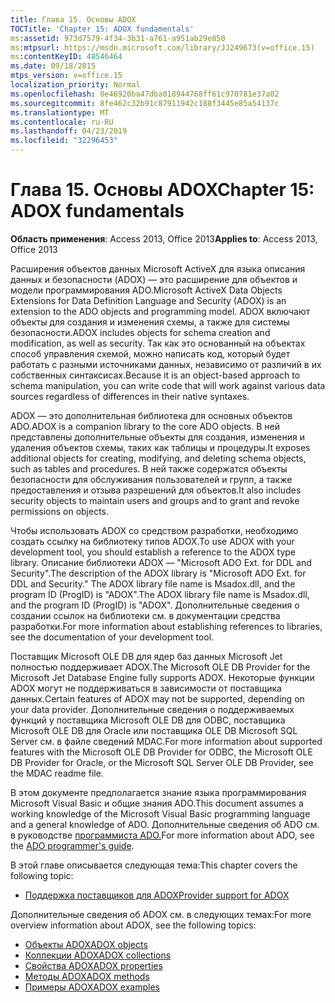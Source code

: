 ```yaml
---
title: Глава 15. Основы ADOX
TOCTitle: 'Chapter 15: ADOX fundamentals'
ms:assetid: 973d7579-4f34-3b31-a761-a951ab29e850
ms:mtpsurl: https://msdn.microsoft.com/library/JJ249673(v=office.15)
ms:contentKeyID: 48546464
ms.date: 09/18/2015
mtps_version: v=office.15
localization_priority: Normal
ms.openlocfilehash: 0e46920ba47dba018944768ff61c970781e37a02
ms.sourcegitcommit: 8fe462c32b91c87911942c188f3445e85a54137c
ms.translationtype: MT
ms.contentlocale: ru-RU
ms.lasthandoff: 04/23/2019
ms.locfileid: "32296453"
---
```

# <a name="chapter-15-adox-fundamentals"></a><span data-ttu-id="9b363-102">Глава 15. Основы ADOX</span><span class="sxs-lookup"><span data-stu-id="9b363-102">Chapter 15: ADOX fundamentals</span></span>

<span data-ttu-id="9b363-103">**Область применения**: Access 2013, Office 2013</span><span class="sxs-lookup"><span data-stu-id="9b363-103">**Applies to**: Access 2013, Office 2013</span></span>

<span data-ttu-id="9b363-104">Расширения объектов данных Microsoft ActiveX для языка описания данных и безопасности (ADOX) — это расширение для объектов и модели программирования ADO.</span><span class="sxs-lookup"><span data-stu-id="9b363-104">Microsoft ActiveX Data Objects Extensions for Data Definition Language and Security (ADOX) is an extension to the ADO objects and programming model.</span></span> <span data-ttu-id="9b363-105">ADOX включают объекты для создания и изменения схемы, а также для системы безопасности.</span><span class="sxs-lookup"><span data-stu-id="9b363-105">ADOX includes objects for schema creation and modification, as well as security.</span></span> <span data-ttu-id="9b363-106">Так как это основанный на объектах способ управления схемой, можно написать код, который будет работать с разными источниками данных, независимо от различий в их собственных синтаксисах.</span><span class="sxs-lookup"><span data-stu-id="9b363-106">Because it is an object-based approach to schema manipulation, you can write code that will work against various data sources regardless of differences in their native syntaxes.</span></span>

<span data-ttu-id="9b363-107">ADOX — это дополнительная библиотека для основных объектов ADO.</span><span class="sxs-lookup"><span data-stu-id="9b363-107">ADOX is a companion library to the core ADO objects.</span></span> <span data-ttu-id="9b363-108">В ней представлены дополнительные объекты для создания, изменения и удаления объектов схемы, таких как таблицы и процедуры.</span><span class="sxs-lookup"><span data-stu-id="9b363-108">It exposes additional objects for creating, modifying, and deleting schema objects, such as tables and procedures.</span></span> <span data-ttu-id="9b363-109">В ней также содержатся объекты безопасности для обслуживания пользователей и групп, а также предоставления и отзыва разрешений для объектов.</span><span class="sxs-lookup"><span data-stu-id="9b363-109">It also includes security objects to maintain users and groups and to grant and revoke permissions on objects.</span></span>

<span data-ttu-id="9b363-110">Чтобы использовать ADOX со средством разработки, необходимо создать ссылку на библиотеку типов ADOX.</span><span class="sxs-lookup"><span data-stu-id="9b363-110">To use ADOX with your development tool, you should establish a reference to the ADOX type library.</span></span> <span data-ttu-id="9b363-111">Описание библиотеки ADOX — "Microsoft ADO Ext. for DDL and Security".</span><span class="sxs-lookup"><span data-stu-id="9b363-111">The description of the ADOX library is "Microsoft ADO Ext. for DDL and Security."</span></span> <span data-ttu-id="9b363-112">The ADOX library file name is Msadox.dll, and the program ID (ProgID) is "ADOX".</span><span class="sxs-lookup"><span data-stu-id="9b363-112">The ADOX library file name is Msadox.dll, and the program ID (ProgID) is "ADOX".</span></span> <span data-ttu-id="9b363-113">Дополнительные сведения о создании ссылок на библиотеки см. в документации средства разработки.</span><span class="sxs-lookup"><span data-stu-id="9b363-113">For more information about establishing references to libraries, see the documentation of your development tool.</span></span>

<span data-ttu-id="9b363-114">Поставщик Microsoft OLE DB для ядер баз данных Microsoft Jet полностью поддерживает ADOX.</span><span class="sxs-lookup"><span data-stu-id="9b363-114">The Microsoft OLE DB Provider for the Microsoft Jet Database Engine fully supports ADOX.</span></span> <span data-ttu-id="9b363-115">Некоторые функции ADOX могут не поддерживаться в зависимости от поставщика данных.</span><span class="sxs-lookup"><span data-stu-id="9b363-115">Certain features of ADOX may not be supported, depending on your data provider.</span></span> <span data-ttu-id="9b363-116">Дополнительные сведения о поддерживаемых функций у поставщика Microsoft OLE DB для ODBC, поставщика Microsoft OLE DB для Oracle или поставщика OLE DB Microsoft SQL Server см. в файле сведений MDAC.</span><span class="sxs-lookup"><span data-stu-id="9b363-116">For more information about supported features with the Microsoft OLE DB Provider for ODBC, the Microsoft OLE DB Provider for Oracle, or the Microsoft SQL Server OLE DB Provider, see the MDAC readme file.</span></span>

<span data-ttu-id="9b363-117">В этом документе предполагается знание языка программирования Microsoft Visual Basic и общие знания ADO.</span><span class="sxs-lookup"><span data-stu-id="9b363-117">This document assumes a working knowledge of the Microsoft Visual Basic programming language and a general knowledge of ADO.</span></span> <span data-ttu-id="9b363-118">Дополнительные сведения об ADO см. в руководстве [программиста ADO.](ado-programmer-s-guide.md)</span><span class="sxs-lookup"><span data-stu-id="9b363-118">For more information about ADO, see the [ADO programmer's guide](ado-programmer-s-guide.md).</span></span>

<span data-ttu-id="9b363-119">В этой главе описывается следующая тема:</span><span class="sxs-lookup"><span data-stu-id="9b363-119">This chapter covers the following topic:</span></span>

- [<span data-ttu-id="9b363-120">Поддержка поставщиков для ADOX</span><span class="sxs-lookup"><span data-stu-id="9b363-120">Provider support for ADOX</span></span>](provider-support-for-adox.md)

<span data-ttu-id="9b363-121">Дополнительные сведения об ADOX см. в следующих темах:</span><span class="sxs-lookup"><span data-stu-id="9b363-121">For more overview information about ADOX, see the following topics:</span></span>

- [<span data-ttu-id="9b363-122">Объекты ADOX</span><span class="sxs-lookup"><span data-stu-id="9b363-122">ADOX objects</span></span>](adox-objects.md)
- [<span data-ttu-id="9b363-123">Коллекции ADOX</span><span class="sxs-lookup"><span data-stu-id="9b363-123">ADOX collections</span></span>](adox-collections.md)
- [<span data-ttu-id="9b363-124">Свойства ADOX</span><span class="sxs-lookup"><span data-stu-id="9b363-124">ADOX properties</span></span>](adox-properties.md)
- [<span data-ttu-id="9b363-125">Методы ADOX</span><span class="sxs-lookup"><span data-stu-id="9b363-125">ADOX methods</span></span>](adox-methods.md)
- [<span data-ttu-id="9b363-126">Примеры ADOX</span><span class="sxs-lookup"><span data-stu-id="9b363-126">ADOX examples</span></span>](adox-code-examples.md)

